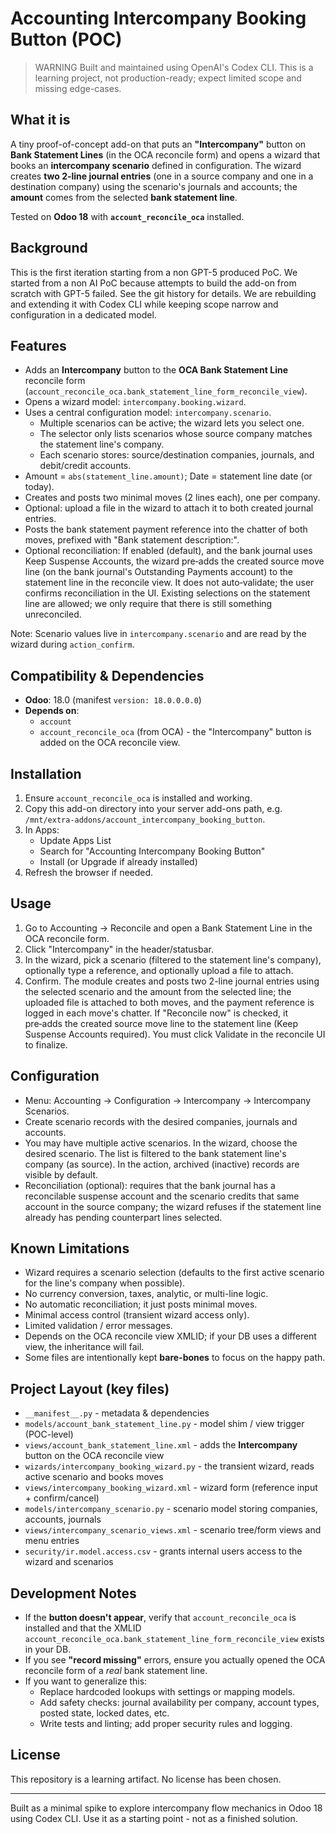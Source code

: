 # Accounting Intercompany Booking Button (POC)

> WARNING
> Built and maintained using OpenAI's Codex CLI. This is a learning project, not production-ready; expect limited scope and missing edge-cases.

## What it is

A tiny proof-of-concept add-on that puts an **"Intercompany"** button on **Bank Statement Lines** (in the OCA reconcile form) and opens a wizard that books an **intercompany scenario** defined in configuration. The wizard creates **two 2-line journal entries** (one in a source company and one in a destination company) using the scenario's journals and accounts; the **amount** comes from the selected **bank statement line**.

Tested on **Odoo 18** with **`account_reconcile_oca`** installed.

## Background

This is the first iteration starting from a non GPT-5 produced PoC. We started from a non AI PoC because attempts to build the add-on from scratch with GPT-5 failed. See the git history for details. We are rebuilding and extending it with Codex CLI while keeping scope narrow and configuration in a dedicated model.

## Features

- Adds an **Intercompany** button to the **OCA Bank Statement Line** reconcile form (`account_reconcile_oca.bank_statement_line_form_reconcile_view`).
- Opens a wizard model: `intercompany.booking.wizard`.
- Uses a central configuration model: `intercompany.scenario`.
  - Multiple scenarios can be active; the wizard lets you select one.
  - The selector only lists scenarios whose source company matches the statement line's company.
  - Each scenario stores: source/destination companies, journals, and debit/credit accounts.
- Amount = `abs(statement_line.amount)`; Date = statement line date (or today).
- Creates and posts two minimal moves (2 lines each), one per company.
- Optional: upload a file in the wizard to attach it to both created journal entries.
- Posts the bank statement payment reference into the chatter of both moves, prefixed with "Bank statement description:".
- Optional reconciliation: If enabled (default), and the bank journal uses Keep Suspense Accounts, the wizard pre‑adds the created source move line (on the bank journal's Outstanding Payments account) to the statement line in the reconcile view. It does not auto‑validate; the user confirms reconciliation in the UI. Existing selections on the statement line are allowed; we only require that there is still something unreconciled.

Note: Scenario values live in `intercompany.scenario` and are read by the wizard during `action_confirm`.

## Compatibility & Dependencies

- **Odoo**: 18.0 (manifest `version: 18.0.0.0.0`)
- **Depends on**:
  - `account`
  - `account_reconcile_oca` (from OCA) - the "Intercompany" button is added on the OCA reconcile view.

## Installation

1. Ensure `account_reconcile_oca` is installed and working.
2. Copy this add-on directory into your server add-ons path, e.g. `/mnt/extra-addons/account_intercompany_booking_button`.
3. In Apps:
   - Update Apps List
   - Search for "Accounting Intercompany Booking Button"
   - Install (or Upgrade if already installed)
4. Refresh the browser if needed.

## Usage

1. Go to Accounting -> Reconcile and open a Bank Statement Line in the OCA reconcile form.
2. Click "Intercompany" in the header/statusbar.
3. In the wizard, pick a scenario (filtered to the statement line's company), optionally type a reference, and optionally upload a file to attach.
4. Confirm. The module creates and posts two 2-line journal entries using the selected scenario and the amount from the selected line; the uploaded file is attached to both moves, and the payment reference is logged in each move's chatter.
   If "Reconcile now" is checked, it pre‑adds the created source move line to the statement line (Keep Suspense Accounts required). You must click Validate in the reconcile UI to finalize.

## Configuration

- Menu: Accounting -> Configuration -> Intercompany -> Intercompany Scenarios.
- Create scenario records with the desired companies, journals and accounts.
- You may have multiple active scenarios. In the wizard, choose the desired scenario. The list is filtered to the bank statement line's company (as source).
  In the action, archived (inactive) records are visible by default.
 - Reconciliation (optional): requires that the bank journal has a reconcilable suspense account and the scenario credits that same account in the source company; the wizard refuses if the statement line already has pending counterpart lines selected.

## Known Limitations

- Wizard requires a scenario selection (defaults to the first active scenario for the line's company when possible).
- No currency conversion, taxes, analytic, or multi-line logic.
- No automatic reconciliation; it just posts minimal moves.
- Minimal access control (transient wizard access only).
- Limited validation / error messages.
- Depends on the OCA reconcile view XMLID; if your DB uses a different view, the inheritance will fail.
- Some files are intentionally kept **bare-bones** to focus on the happy path.

## Project Layout (key files)

- `__manifest__.py` - metadata & dependencies  
- `models/account_bank_statement_line.py` - model shim / view trigger (POC-level)  
- `views/account_bank_statement_line.xml` - adds the **Intercompany** button on the OCA reconcile view  
- `wizards/intercompany_booking_wizard.py` - the transient wizard, reads active scenario and books moves  
- `views/intercompany_booking_wizard.xml` - wizard form (reference input + confirm/cancel)  
- `models/intercompany_scenario.py` - scenario model storing companies, accounts, journals  
- `views/intercompany_scenario_views.xml` - scenario tree/form views and menu entries  
- `security/ir.model.access.csv` - grants internal users access to the wizard and scenarios

## Development Notes

- If the **button doesn't appear**, verify that `account_reconcile_oca` is installed and that the XMLID
  `account_reconcile_oca.bank_statement_line_form_reconcile_view` exists in your DB.
- If you see **"record missing"** errors, ensure you actually opened the OCA reconcile form of a *real* bank statement line.
- If you want to generalize this:
  - Replace hardcoded lookups with settings or mapping models.
  - Add safety checks: journal availability per company, account types, posted state, locked dates, etc.
  - Write tests and linting; add proper security rules and logging.

## License

This repository is a learning artifact. No license has been chosen.

---

Built as a minimal spike to explore intercompany flow mechanics in Odoo 18 using Codex CLI. Use it as a starting point - not as a finished solution.

